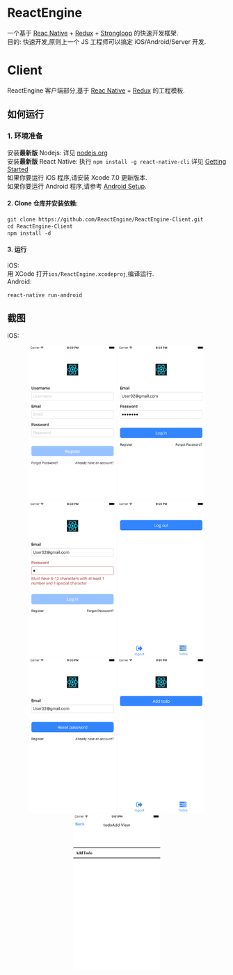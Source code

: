 # ReactEngine
一个基于 [Reac Native](https://facebook.github.io/react-native) + [Redux](https://github.com/reactjs/redux) + [Strongloop](https://strongloop.com) 的快速开发框架.  
目的: 快速开发,原则上一个 JS 工程师可以搞定 iOS/Android/Server 开发.

# Client
ReactEngine 客户端部分,基于 [Reac Native](https://facebook.github.io/react-native) + [Redux](https://github.com/reactjs/redux) 的工程模板.

## 如何运行
### 1. 环境准备
安装**最新版** Nodejs: 详见 [nodejs.org](https://nodejs.org/en/download/)   
安装**最新版** React Native: 执行 ```npm install -g react-native-cli``` 详见 [Getting Started](http://facebook.github.io/react-native/docs/getting-started.html)  
如果你要运行 iOS 程序,请安装 Xcode 7.0 更新版本.  
如果你要运行 Android 程序,请参考 [Android Setup](http://facebook.github.io/react-native/docs/android-setup.html).  

#### 2. Clone 仓库并安装依赖:
```
git clone https://github.com/ReactEngine/ReactEngine-Client.git
cd ReactEngine-Client  
npm install -d
```
#### 3. 运行
iOS:    
用 XCode 打开```ios/ReactEngine.xcodeproj```,编译运行.    
Android:   
```
react-native run-android
```

## 截图
iOS:  
<p align="center">
  <img src="./ScreenShots/Register.png" alt="App Screenshot" width="200">
  <img src="./ScreenShots/Login.png" alt="App Screenshot" width="200">
  <img src="./ScreenShots/LoginError.png" alt="App Screenshot" width="200">
  <img src="./ScreenShots/Logout.png" alt="App Screenshot" width="200">
  <img src="./ScreenShots/ForgotPassword.png" alt="App Screenshot" width="200">
  <img src="./ScreenShots/Todos.png" alt="App Screenshot" width="200">
  <img src="./ScreenShots/AddTodo.png" alt="App Screenshot" width="200">
</p>